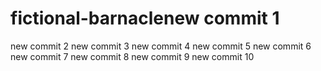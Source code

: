 # fictional-barnaclenew commit 1
new commit 2
new commit 3
new commit 4
new commit 5
new commit 6
new commit 7
new commit 8
new commit 9
new commit 10
